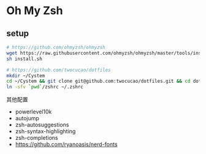 # Oh My Zsh

## setup

```bash
# https://github.com/ohmyzsh/ohmyzsh
wget https://raw.githubusercontent.com/ohmyzsh/ohmyzsh/master/tools/install.sh
sh install.sh
```

```bash
# https://github.com/twocucao/dotfiles
mkdir ~/Cystem
cd ~/Cystem && git clone git@github.com:twocucao/dotfiles.git && cd dotfiles
ln -sfv `pwd`/zshrc ~/.zshrc
```

其他配置

- powerlevel10k
- autojump
- zsh-autosuggestions
- zsh-syntax-highlighting
- zsh-completions
- https://github.com/ryanoasis/nerd-fonts

